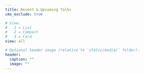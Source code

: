 ```yaml
---
title: Recent & Upcoming Talks
cms_exclude: true

# View.
#   1 = List
#   2 = Compact
#   3 = Card
view: all

# Optional header image (relative to `static/media/` folder).
header:
  caption: ""
  image: ""
---
```

